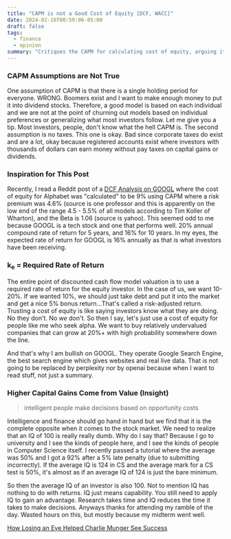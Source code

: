 ```yaml
---
title: "CAPM is not a Good Cost of Equity [DCF, WACC]"
date: 2024-02-16T00:59:06-05:00
draft: false
tags:
  - finance
  - opinion
summary: "Critiques the CAPM for calculating cost of equity, arguing its assumptions are flawed and suggesting using an investor's required rate of return instead, emphasizing insight over IQ in investing."
---
```


### CAPM Assumptions are Not True

One assumption of CAPM is that there is a single holding period for everyone. WRONG. Boomers exist and I want to make enough money to put it into dividend stocks. Therefore, a good model is based on each individual and we are not at the point of churning out models based on individual preferences or generalizing what most investors follow. Let me give you a tip. Most investors, people, don't know what the hell CAPM is. The second assumption is no taxes. This one is okay. Bad since corporate taxes do exist and are a lot, okay because registered accounts exist where investors with thousands of dollars can earn money without pay taxes on capital gains or dividends.

### Inspiration for This Post

Recently, I read a Reddit post of a [DCF Analysis on GOOGL](https://www.reddit.com/r/stocks/comments/1area1r/) where the cost of equity for Alphabet was "calculated" to be 9% using CAPM where a risk premium was 4.6% (source is one professor and this is apparently on the low end of the range 4.5 - 5.5% of all models according to  Tim Koller of Wharton), and the Beta is 1.06 (source is yahoo). This seemed odd to me because GOOGL is a tech stock and one that performs well. 20% annual compound rate of return for 5 years, and 16% for 10 years. In my eyes, the expected rate of return for GOOGL is 16% annually as that is what investors have been receiving.

### k<sub>e</sub> =  Required Rate of Return

The entire point of discounted cash flow model valuation is to use a required rate of return for the equity investor. In the case of us, we want 10-20%. If we wanted 10%, we should just take debt and put it into the market and get a nice 5% bonus return...That's called a risk-adjusted return. Trusting a cost of equity is like saying investors know what they are doing. No they don't. No _we_ don't. So then I say, let's just use a cost of equity for people like me who seek alpha. We want to buy relatively undervalued companies that can grow at 20%+ with high probability somewhere down the line.

And that's why I am bullish on GOOGL. They operate Google Search Engine, the best search engine which gives websites and real live data. That is not going to be replaced by perplexity nor by openai because when I want to read stuff, not just a summary.

### Higher Capital Gains Come from Value (Insight)

> intelligent people make decisions based on opportunity costs

Intelligence and finance should go hand in hand but we find that it is the complete opposite when it comes to the stock market. We need to realize that an IQ of 100 is really really dumb. Why do I say that? Because I go to university and I see the kinds of people here, and I see the kinds of people in Computer Science itself. I recently passed a tutorial where the average was 50% and I got a 92% after a 5% late penalty (due to submitting incorrectly). If the average IQ is 124 in CS and the average mark for a CS test is 50%, it's almost as if an average IQ of 124 is just the bare minimum.

So then the average IQ of an investor is also 100. Not to mention IQ has nothing to do with returns. IQ just means capability. You still need to apply IQ to gain an advantage. Research takes time and IQ reduces the time it takes to make decisions. Anyways thanks for attending my ramble of the day. Wasted hours on this, but mostly because my midterm went well.

[How Losing an Eye Helped Charlie Munger See Success](https://www.usfunds.com/resource/how-losing-an-eye-helped-charlie-munger-see-success/)
